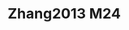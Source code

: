 <a name="material" />

# Zhang2013 M24
<script type="application/ld+json">
  {
    "@context": "https://schema.org/",
    "@type": "ChemicalSubstance",
    "http://purl.org/dc/terms/conformsTo":
      {
        "@type": "CreativeWork",
        "@id": "https://bioschemas.org/profiles/ChemicalSubstance/0.4-RELEASE/"
      },
    "@id": "https://egonw.github.io/nanowiki/nanowiki329.html#material",
    "name": "Zhang2013 M24",
    "sameAs": "http://127.0.0.1/mediawiki/index.php/Special:URIResolver/Zhang2013_M24"
  }
</script>

